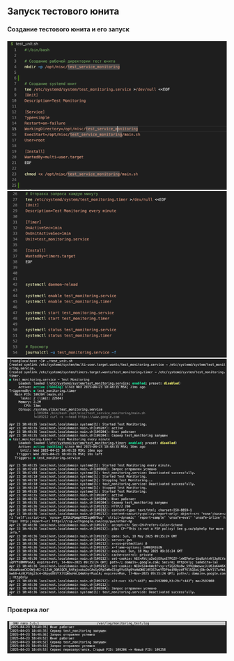 ## Запуск тестового юнита

#### Создание тестового юнита и его запуск
![](./photo/1.1.png)
![](./photo/1.2.png)
![](./photo/1.3.png)

#### Проверка лог
![](./photo/1.4.png)